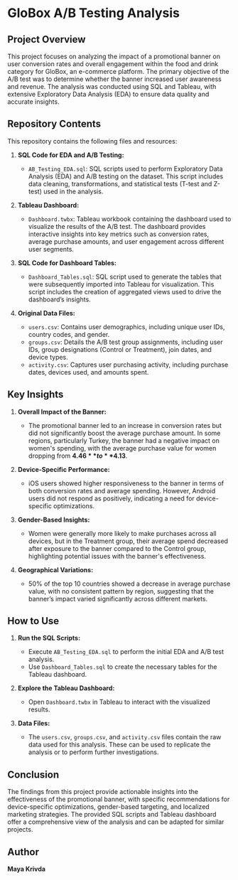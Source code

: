# GloBox A/B Testing Analysis

## Project Overview

This project focuses on analyzing the impact of a promotional banner on user conversion rates and overall engagement within the food and drink category for GloBox, an e-commerce platform. The primary objective of the A/B test was to determine whether the banner increased user awareness and revenue. The analysis was conducted using SQL and Tableau, with extensive Exploratory Data Analysis (EDA) to ensure data quality and accurate insights.

## Repository Contents

This repository contains the following files and resources:

1. **SQL Code for EDA and A/B Testing:**
   - `AB_Testing_EDA.sql`: SQL scripts used to perform Exploratory Data Analysis (EDA) and A/B testing on the dataset. This script includes data cleaning, transformations, and statistical tests (T-test and Z-test) used in the analysis.

2. **Tableau Dashboard:**
   - `Dashboard.twbx`: Tableau workbook containing the dashboard used to visualize the results of the A/B test. The dashboard provides interactive insights into key metrics such as conversion rates, average purchase amounts, and user engagement across different user segments.

3. **SQL Code for Dashboard Tables:**
   - `Dashboard_Tables.sql`: SQL script used to generate the tables that were subsequently imported into Tableau for visualization. This script includes the creation of aggregated views used to drive the dashboard’s insights.

4. **Original Data Files:**
   - `users.csv`: Contains user demographics, including unique user IDs, country codes, and gender.
   - `groups.csv`: Details the A/B test group assignments, including user IDs, group designations (Control or Treatment), join dates, and device types.
   - `activity.csv`: Captures user purchasing activity, including purchase dates, devices used, and amounts spent.

## Key Insights

1. **Overall Impact of the Banner:**
   - The promotional banner led to an increase in conversion rates but did not significantly boost the average purchase amount. In some regions, particularly Turkey, the banner had a negative impact on women's spending, with the average purchase value for women dropping from **$4.46** to **$4.13**.

2. **Device-Specific Performance:**
   - iOS users showed higher responsiveness to the banner in terms of both conversion rates and average spending. However, Android users did not respond as positively, indicating a need for device-specific optimizations.

3. **Gender-Based Insights:**
   - Women were generally more likely to make purchases across all devices, but in the Treatment group, their average spend decreased after exposure to the banner compared to the Control group, highlighting potential issues with the banner's effectiveness.

4. **Geographical Variations:**
   - 50% of the top 10 countries showed a decrease in average purchase value, with no consistent pattern by region, suggesting that the banner’s impact varied significantly across different markets.

## How to Use

1. **Run the SQL Scripts:**
   - Execute `AB_Testing_EDA.sql` to perform the initial EDA and A/B test analysis.
   - Use `Dashboard_Tables.sql` to create the necessary tables for the Tableau dashboard.

2. **Explore the Tableau Dashboard:**
   - Open `Dashboard.twbx` in Tableau to interact with the visualized results.

3. **Data Files:**
   - The `users.csv`, `groups.csv`, and `activity.csv` files contain the raw data used for this analysis. These can be used to replicate the analysis or to perform further investigations.

## Conclusion

The findings from this project provide actionable insights into the effectiveness of the promotional banner, with specific recommendations for device-specific optimizations, gender-based targeting, and localized marketing strategies. The provided SQL scripts and Tableau dashboard offer a comprehensive view of the analysis and can be adapted for similar projects.

## Author
**Maya Krivda**  

